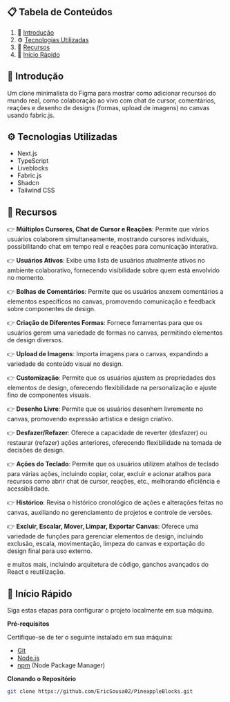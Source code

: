 

## 📋 <a name="table">Tabela de Conteúdos</a>

1. 🤖 [Introdução](#introduction)
2. ⚙️ [Tecnologias Utilizadas](#tech-stack)
3. 🔋 [Recursos](#features)
4. 🤸 [Início Rápido](#quick-start)

## <a name="introduction">🤖 Introdução</a>

Um clone minimalista do Figma para mostrar como adicionar recursos do mundo real, como colaboração ao vivo com chat de cursor, comentários, reações e desenho de designs (formas, upload de imagens) no canvas usando fabric.js.

## <a name="tech-stack">⚙️ Tecnologias Utilizadas</a>

- Next.js
- TypeScript
- Liveblocks
- Fabric.js
- Shadcn
- Tailwind CSS

## <a name="features">🔋 Recursos</a>

👉 **Múltiplos Cursores, Chat de Cursor e Reações**: Permite que vários usuários colaborem simultaneamente, mostrando cursores individuais, possibilitando chat em tempo real e reações para comunicação interativa.

👉 **Usuários Ativos**: Exibe uma lista de usuários atualmente ativos no ambiente colaborativo, fornecendo visibilidade sobre quem está envolvido no momento.

👉 **Bolhas de Comentários**: Permite que os usuários anexem comentários a elementos específicos no canvas, promovendo comunicação e feedback sobre componentes de design.

👉 **Criação de Diferentes Formas**: Fornece ferramentas para que os usuários gerem uma variedade de formas no canvas, permitindo elementos de design diversos.

👉 **Upload de Imagens**: Importa imagens para o canvas, expandindo a variedade de conteúdo visual no design.

👉 **Customização**: Permite que os usuários ajustem as propriedades dos elementos de design, oferecendo flexibilidade na personalização e ajuste fino de componentes visuais.

👉 **Desenho Livre**: Permite que os usuários desenhem livremente no canvas, promovendo expressão artística e design criativo.

👉 **Desfazer/Refazer**: Oferece a capacidade de reverter (desfazer) ou restaurar (refazer) ações anteriores, oferecendo flexibilidade na tomada de decisões de design.

👉 **Ações do Teclado**: Permite que os usuários utilizem atalhos de teclado para várias ações, incluindo copiar, colar, excluir e acionar atalhos para recursos como abrir chat de cursor, reações, etc., melhorando eficiência e acessibilidade.

👉 **Histórico**: Revisa o histórico cronológico de ações e alterações feitas no canvas, auxiliando no gerenciamento de projetos e controle de versões.

👉 **Excluir, Escalar, Mover, Limpar, Exportar Canvas**: Oferece uma variedade de funções para gerenciar elementos de design, incluindo exclusão, escala, movimentação, limpeza do canvas e exportação do design final para uso externo.

e muitos mais, incluindo arquitetura de código, ganchos avançados do React e reutilização.

## <a name="quick-start">🤸 Início Rápido</a>

Siga estas etapas para configurar o projeto localmente em sua máquina.

**Pré-requisitos**

Certifique-se de ter o seguinte instalado em sua máquina:

- [Git](https://git-scm.com/)
- [Node.js](https://nodejs.org/en)
- [npm](https://www.npmjs.com/) (Node Package Manager)

**Clonando o Repositório**

```bash
git clone https://github.com/EricSousa02/PineappleBlocks.git
